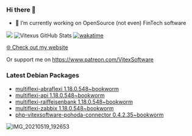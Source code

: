 ### Hi there 👋

- 🔭 I’m currently working on OpenSource  (not even) FinTech software

![](https://komarev.com/ghpvc/?username=Vitexus)
![Vitexus GitHub Stats](https://github-readme-stats.vercel.app/api?username=Vitexus&show_icons=true)
[![wakatime](https://wakatime.com/badge/user/5abba9ca-813e-43ac-9b5f-b1cfdf3dc1c7.svg)](https://wakatime.com/@5abba9ca-813e-43ac-9b5f-b1cfdf3dc1c7)

<p><a href="https://vitexsoftware.cz">🌐 Check out my website</a></p>

Or support me on https://www.patreon.com/VitexSoftware

### Latest Debian Packages
<!-- DEBIAN-PACKAGES-LIST:START -->
- [multiflexi-abraflexi 1.18.0.548~bookworm](https://repo.vitexsoftware.com/package.php?package=multiflexi-abraflexi)
- [multiflexi-api 1.18.0.548~bookworm](https://repo.vitexsoftware.com/package.php?package=multiflexi-api)
- [multiflexi-raiffeisenbank 1.18.0.548~bookworm](https://repo.vitexsoftware.com/package.php?package=multiflexi-raiffeisenbank)
- [multiflexi-zabbix 1.18.0.548~bookworm](https://repo.vitexsoftware.com/package.php?package=multiflexi-zabbix)
- [php-vitexsoftware-pohoda-connector 0.4.2.35~bookworm](https://repo.vitexsoftware.com/package.php?package=php-vitexsoftware-pohoda-connector)
<!-- DEBIAN-PACKAGES-LIST:END -->

![IMG_20210519_192653](https://user-images.githubusercontent.com/2621130/120022731-1bd48900-bfed-11eb-90f9-4f88f560b8b7.jpg)

<!--
**Vitexus/Vitexus** is a ✨ _special_ ✨ repository because its `README.md` (this file) appears on your GitHub profile.

Here are some ideas to get you started:

- 🌱 I’m currently learning ...
- 👯 I’m looking to collaborate on ...
- 🤔 I’m looking for help with ...
- 💬 Ask me about ...
- 📫 How to reach me: ...
- 😄 Pronouns: ...
- ⚡ Fun fact: ...
-->


